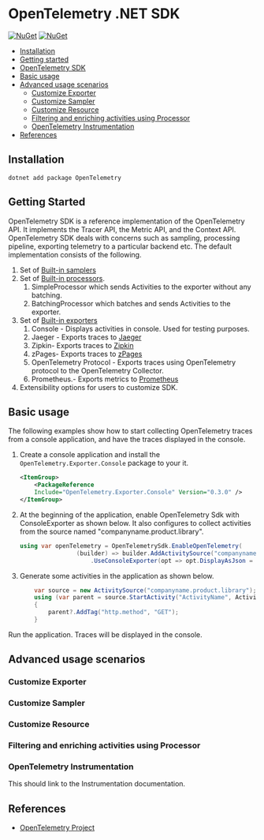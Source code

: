 # OpenTelemetry .NET SDK

[![NuGet](https://img.shields.io/nuget/v/OpenTelemetry.svg)](https://www.nuget.org/packages/OpenTelemetry)
[![NuGet](https://img.shields.io/nuget/dt/OpenTelemetry.svg)](https://www.nuget.org/packages/OpenTelemetry)

* [Installation](#installation)
* [Getting started](#getting-started)
* [OpenTelemetry SDK](#opentelemetry-sdk)
* [Basic usage](#basic-usage)
* [Advanced usage scenarios](#advanced-usage-scenarios)
  * [Customize Exporter](#customize-exporter)
  * [Customize Sampler](#customize-sampler)
  * [Customize Resource](#customize-resource)
  * [Filtering and enriching activities using
    Processor](#filtering-and-enriching-activities-using-processor)
  * [OpenTelemetry Instrumentation](#opentelemetry-instrumentation)
* [References](#references)

## Installation

```shell
dotnet add package OpenTelemetry
```

## Getting Started

OpenTelemetry SDK is a reference implementation of the OpenTelemetry API. It
implements the Tracer API, the Metric API, and the Context API. OpenTelemetry
SDK deals with concerns such as sampling, processing pipeline, exporting
telemetry to a particular backend etc. The default implementation consists of
the following.

1. Set of [Built-in
   samplers](https://github.com/open-telemetry/opentelemetry-specification/blob/master/specification/trace/sdk.md#built-in-samplers)
2. Set of [Built-in
   processors](https://github.com/open-telemetry/opentelemetry-specification/blob/master/specification/trace/sdk.md#built-in-span-processors).
   1. SimpleProcessor which sends Activities to the exporter without any
      batching.
   2. BatchingProcessor which batches and sends Activities to the exporter.
3. Set of [Built-in
   exporters](https://github.com/open-telemetry/opentelemetry-specification/blob/master/specification/trace/sdk.md#span-exporter)
   1. Console - Displays activities in console. Used for testing purposes.
   2. Jaeger - Exports traces to [Jaeger](https://www.jaegertracing.io/)
   3. Zipkin- Exports traces to [Zipkin](https://zipkin.io/)
   4. zPages- Exports traces to [zPages](https://opencensus.io/zpages/)
   5. OpenTelemetry Protocol - Exports traces using OpenTelemetry protocol to
      the OpenTelemetry Collector.
   6. Prometheus.- Exports metrics to [Prometheus](https://prometheus.io/)
4. Extensibility options for users to customize SDK.

## Basic usage

The following examples show how to start collecting OpenTelemetry traces from a
console application, and have the traces displayed in the console.

1. Create a console application and install the `OpenTelemetry.Exporter.Console`
   package to your it.

    ```xml
    <ItemGroup>
        <PackageReference
        Include="OpenTelemetry.Exporter.Console" Version="0.3.0" />
    </ItemGroup>
    ```

2. At the beginning of the application, enable OpenTelemetry Sdk with
   ConsoleExporter as shown below. It also configures to collect activities from
   the source named "companyname.product.library".

    ```csharp
    using var openTelemetry = OpenTelemetrySdk.EnableOpenTelemetry(
                    (builder) => builder.AddActivitySource("companyname.product.library")
                        .UseConsoleExporter(opt => opt.DisplayAsJson = options.DisplayAsJson));
    ```

3. Generate some activities in the application as shown below.

    ```csharp
        var source = new ActivitySource("companyname.product.library");
        using (var parent = source.StartActivity("ActivityName", ActivityKind.Server))
        {
            parent?.AddTag("http.method", "GET");
        }
    ```

Run the application. Traces will be displayed in the console.

## Advanced usage scenarios

### Customize Exporter

### Customize Sampler

### Customize Resource

### Filtering and enriching activities using Processor

### OpenTelemetry Instrumentation

This should link to the Instrumentation documentation.

## References

* [OpenTelemetry Project](https://opentelemetry.io/)
